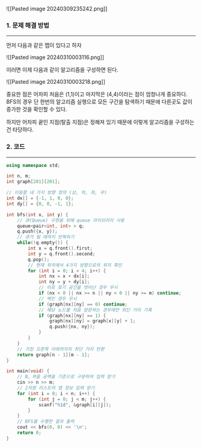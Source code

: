 ![[Pasted image 20240309235242.png]]

### 1. 문제 해결 방법
---
먼저 다음과 같은 맵이 있다고 하자

![[Pasted image 20240310003116.png]]

이러면 이제 다음과 같이 알고리즘을 구성하면 된다. 

![[Pasted image 20240310003218.png]]

중요한 점은 어차피 처음은 (1,1)이고 마지막은 (4,4)이라는 점이 엄청나게 중요하다. BFS의 경우 단 한번의 알고리즘 실행으로 모든 구간을 탐색하기 때문에 다른곳도 값이 증가한 것을 확인할 수 있다. 

하지만 어차피 끝인 지점(탈출 지점)은 정해져 있기 때문에 이렇게 알고리즘을 구성하는건 타당하다.


### 2. 코드
---
``` cpp
using namespace std;

int n, m;
int graph[201][201];

// 이동할 네 가지 방향 정의 (상, 하, 좌, 우) 
int dx[] = {-1, 1, 0, 0};
int dy[] = {0, 0, -1, 1};

int bfs(int x, int y) {
    // 큐(Queue) 구현을 위해 queue 라이브러리 사용 
    queue<pair<int, int> > q;
    q.push({x, y});
    // 큐가 빌 때까지 반복하기 
    while(!q.empty()) {
        int x = q.front().first;
        int y = q.front().second;
        q.pop();
        // 현재 위치에서 4가지 방향으로의 위치 확인
        for (int i = 0; i < 4; i++) {
            int nx = x + dx[i];
            int ny = y + dy[i];
            // 미로 찾기 공간을 벗어난 경우 무시
            if (nx < 0 || nx >= n || ny < 0 || ny >= m) continue;
            // 벽인 경우 무시
            if (graph[nx][ny] == 0) continue;
            // 해당 노드를 처음 방문하는 경우에만 최단 거리 기록
            if (graph[nx][ny] == 1) {
                graph[nx][ny] = graph[x][y] + 1;
                q.push({nx, ny});
            } 
        } 
    }
    // 가장 오른쪽 아래까지의 최단 거리 반환
    return graph[n - 1][m - 1];
}

int main(void) {
    // N, M을 공백을 기준으로 구분하여 입력 받기
    cin >> n >> m;
    // 2차원 리스트의 맵 정보 입력 받기
    for (int i = 0; i < n; i++) {
        for (int j = 0; j < m; j++) {
            scanf("%1d", &graph[i][j]);
        }
    }
    // BFS를 수행한 결과 출력
    cout << bfs(0, 0) << '\n';
    return 0;
}
```